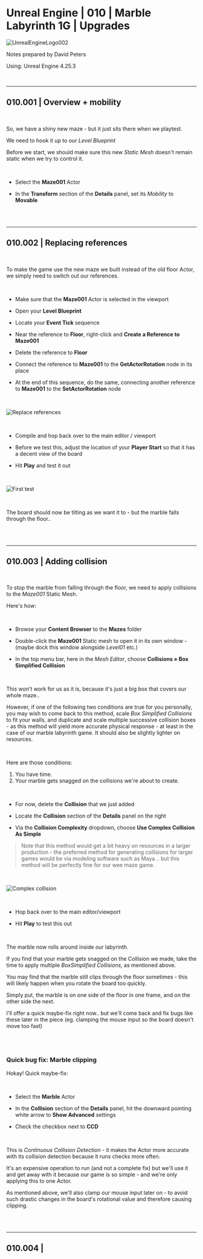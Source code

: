 # Unreal Engine | 010 | Marble Labyrinth 1G | Upgrades

![UnrealEngineLogo002](https://user-images.githubusercontent.com/36719180/90347960-a4e68900-e087-11ea-9349-f5a59105b4d2.png)


Notes prepared by David Peters

Using: Unreal Engine 4.25.3 

<br>

---

## 010.001 | Overview + mobility

<br>

So, we have a shiny new maze - but it just sits there when we playtest.

We need to hook it up to our *Level Blueprint*

Before we start, we should make sure this new *Static Mesh* doesn't remain static when we try to control it.

<br>

- Select the **Maze001** Actor 

- In the **Transform** section of the **Details** panel, set its *Mobility* to **Movable**

<br><br>

---

## 010.002 | Replacing references

<br>

To make the game use the new maze we built instead of the old floor Actor, we simply need to switch out our references.

<br>

- Make sure that the **Maze001** Actor is selected in the viewport

- Open your **Level Blueprint**

- Locate your **Event Tick** sequence

- Near the reference to **Floor**, right-click and **Create a Reference to Maze001**

- Delete the reference to **Floor**

- Connect the reference to **Maze001** to the **GetActorRotation** node in its place

- At the end of this sequence, do the same, connecting another reference to **Maze001** to the **SetActorRotation** node

<br>

![Replace references](https://user-images.githubusercontent.com/36719180/93293503-376f7900-f83c-11ea-816a-7f2256615241.png)

<br>

- Compile and hop back over to the main editor / viewport

- Before we test this, adjust the location of your **Player Start** so that it has a decent view of the board

- Hit **Play** and test it out

<br>

![First test](https://user-images.githubusercontent.com/36719180/93291393-0e001e80-f837-11ea-9690-371a2142dbc3.png)

<br>

The board should now be tilting as we want it to - but the marble falls through the floor..

<br><br>

---

## 010.003 | Adding collision

<br>

To stop the marble from falling through the floor, we need to apply collisions to the *Maze001* Static Mesh.

Here's how:

<br>

- Browse your **Content Browser** to the **Mazes** folder

- Double-click the **Maze001** Static mesh to open it in its own window - (maybe dock this window alongside *Level01* etc.)

- In the top menu bar, here in the *Mesh Editor*, choose **Collisions » Box Simplified Collision**

<br>

This won't work for us as it is, because it's just a big box that covers our whole maze.. 

However, if one of the following two conditions are true for you personally, you may wish to come back to this method, scale *Box Simplified Collisions* to fit your walls, and duplicate and scale multiple successive collision boxes - as this method will yield more accurate physical response - at least in the case of our marble labyrinth game. It should also be slightly lighter on resources.

<br>

Here are those conditions:

1. You have time.
2. Your marble gets snagged on the collisions we're about to create.

<br>

- For now, delete the **Collision** that we just added

- Locate the **Collision** section of the **Details** panel on the right

- Via the **Collision Complexity** dropdown, choose **Use Complex Collision As Simple**

> Note that this method would get a bit heavy on resources in a larger production - the preferred method for generating collisions for larger games would be via modeling software such as Maya .. but this method will be perfectly fine for our wee maze game.

<br>

![Complex collision](https://user-images.githubusercontent.com/36719180/93294737-76eb9480-f83f-11ea-8d43-670eae74b0df.png)

<br>

- Hop back over to the main editor/viewport

- Hit **Play** to test this out

<br>

The marble now rolls around inside our labyrinth.

If you find that your marble gets snagged on the Collision we made, take the time to apply multiple *BoxSimplified Collisions*, as mentioned above.

You may find that the marble still clips through the floor sometimes - this will likely happen when you rotate the board too quickly.

Simply put, the marble is on one side of the floor in one frame, and on the other side the next.

I'll offer a quick maybe-fix right now.. but we'll come back and fix bugs like these later in the piece (eg. clamping the mouse input so the board doesn't move too fast)

<br><br>

### Quick bug fix: Marble clipping

Hokay! Quick maybe-fix:

<br>

- Select the **Marble** Actor

- In the **Collision** section of the **Details** panel, hit the downward pointing white arrow to **Show Advanced** settings

- Check the checkbox next to **CCD**

<br>

This is *Continuous Collision Detection* - it makes the Actor more accurate with its collision detection because it runs checks more often.

It's an expensive operation to run (and not a complete fix) but we'll use it and get away with it because our game is so simple - and we're only applying this to one Actor.

As mentioned above, we'll also clamp our mouse input later on - to avoid such drastic changes in the board's rotational value and therefore causing clipping.

<br><br>

---

## 010.004 | 

<br>




